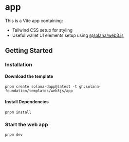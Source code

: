 # app

This is a Vite app containing:

- Tailwind CSS setup for styling
- Useful wallet UI elements setup using [@solana/web3.js](https://www.npmjs.com/package/@solana/web3.js)

## Getting Started

### Installation

#### Download the template

```shell
pnpm create solana-dapp@latest -t gh:solana-foundation/templates/web3js/app
```

#### Install Dependencies

```shell
pnpm install
```

### Start the web app

```shell
pnpm dev
```
